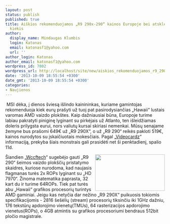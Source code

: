 ```yaml
---
layout: post
status: publish
published: true
title: Aiškios rekomenduojamos „R9 290x-290“ kainos Europoje bei atskleistas ROPs
  kiekis
author:
  display_name: Mindaugas Klumbis
  login: Katonas
  email: katonasf1@yahoo.com
  url: ''
author_login: Katonas
author_email: katonasf1@yahoo.com
wordpress_id: 7802
wordpress_url: http://localhost/site/new/aiskios_rekomenduojamos_r9_290x290_kainos_europoje_bei_rops_kiekis/
date: '2013-10-09 18:55:54 +0300'
date_gmt: '2013-10-09 18:55:54 +0300'
categories:
- Naujienos
---
```

<p>
	&nbsp;MSI dėka, į dienos &scaron;viesą i&scaron;lindo kainininkas, kuriame gamintojas rekomenduoja kiek eurų pra&scaron;yti už tuoj pat pasirodysiančias &bdquo;Hawaii&ldquo; lustais varomas AMD vaizdo plok&scaron;tes. Kaip dažniausiai būna, Europoje turime labiau pakratyti piniginę lyginant su pirkėjais už Atlanto, ten i&scaron;leidžiamas doleris prilygsta eurui, nors valiutų kursai skiriasi nemenkai. Mūsų senajame žemyne bus pra&scaron;omi 649&euro; už &bdquo;R9 290X&ldquo;, o už &bdquo;R9 290&ldquo; reikės pakloti 519&euro;, kainos nurodytos su įskaičiuotais mokesčiais. Pagal &bdquo;<u><a href="http://videocardz.com/46558/amd-radeon-r9-290x-r9-290-european-pricing-unveiled">Videocardz</a></u>&ldquo; informaciją, prekyba &scaron;iais monstrais gali prasidėti net &scaron;i penktadienį, spalio 11d.</p>
<p>
	<a href="http://technews.lt/userfiles/AMD-Radeon-R9-290-4K-Support-635x333.jpg"><img alt="" src="http://technews.lt/userfiles/AMD-Radeon-R9-290-4K-Support-635x333.jpg" style="width: 220px; height: 115px; float: right;" /></a>&Scaron;iandien &bdquo;<u><a href="http://wccftech.com/amd-radeon-r9-290x-radeon-r9-290-series-official-presentation-leaked-4k-gaming-performance-unveiled/">Wccftech</a></u>&ldquo; sugebėjo gauti &bdquo;R9 290&ldquo; &scaron;eimos vaizdo plok&scaron;čių pristatymo skaidres, kuriose nurodoma, kad naujasis flagmanas turės 2x ROPs lyginant su &bdquo;HD 7970&ldquo;. Žinoma matematika paprasta, 32 kart du ir turime 64ROPs. Tiek pat turės abu &bdquo;Hawaii&ldquo; grafikos procesorių turintys AMD gaminiai. Jeigu kas netyčia dar nežino &bdquo;R9 290X&ldquo; puikuosis tokiomis specifikacijomis - 2816 &scaron;e&scaron;ėlių (stream) procesorių tiksinčiu iki 1GHz dažniu, 176 tekstūrų apdorojimo vienetų(TMUs), 64 rasterizacijos apdorojimo vienetus(ROPs), o 4GB atmintis su grafikos procesoriumi bendraus 512bit pločio magistrale.&nbsp;</p>

